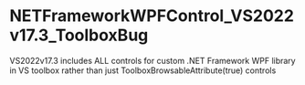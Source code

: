 # NETFrameworkWPFControl_VS2022v17.3_ToolboxBug
VS2022v17.3 includes ALL controls for custom .NET Framework WPF library in VS toolbox rather than just ToolboxBrowsableAttribute(true) controls
